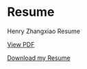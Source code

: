 # Resume

Henry Zhangxiao Resume

[View PDF](https://github.com/HenryZhangxiao/Resume/blob/main/HenryZhangxiaoResumeLaTeX.pdf)

[Download my Resume](https://github.com/HenryZhangxiao/Resume/raw/main/HenryZhangxiaoResumeLaTeX.pdf)
